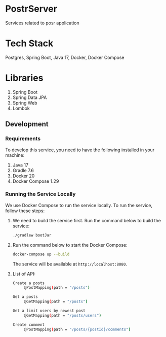 # PostrServer
Services related to posr application

# Tech Stack
Postgres, Spring Boot, Java 17, Docker, Docker Compose

# Libraries
1. Spring Boot
2. Spring Data JPA
3. Spring Web
4. Lombok

## Development

### Requirements

To develop this service, you need to have the following installed in your machine:

1. Java 17
2. Gradle 7.6
3. Docker 20
4. Docker Compose 1.29

### Running the Service Locally

We use Docker Compose to run the service locally. To run the service, follow these steps:

1. We need to build the service first. Run the command below to build the service:

    ```bash
    ./gradlew bootJar
    ```

2. Run the command below to start the Docker Compose:

    ```bash
    docker-compose up --build
    ```

   The service will be available at `http://localhost:8080`.

3. List of API:
   
   ```bash
   Create a posts
        @PostMapping(path = "/posts")
   ```

   ```bash
   Get a posts
        @GetMapping(path = "/posts")
   ```

   ```bash
   Get a limit users by newest post
        @GetMapping(path = "/posts/users")
   ```

   ```bash
   Create comment
        @PostMapping(path = "/posts/{postId}/comments")
   ```